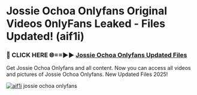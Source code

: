 # Jossie Ochoa Onlyfans Original Videos 0nlyFans Leaked - Files Updated! (aif1i)

<h3>🔴 CLICK HERE 🌐==►► <a href="https://tinyurl.com/3hn5wdd3" rel="nofollow">Jossie Ochoa Onlyfans Updated Files</a></h3>

Get Jossie Ochoa Onlyfans and all content. Now you can access all videos and pictures of Jossie Ochoa Onlyfans. New Updated Files 2025!

[![aif1i](https://i.imgur.com/4HnBqBT.gif)](https://tinyurl.com/3hn5wdd3)
jossie ochoa onlyfans